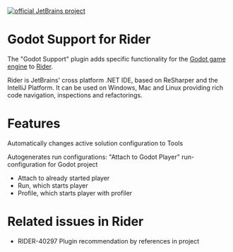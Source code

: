 [![official JetBrains project](https://jb.gg/badges/official-flat-square.svg)](https://confluence.jetbrains.com/display/ALL/JetBrains+on+GitHub)

# Godot Support for Rider


The "Godot Support" plugin adds specific functionality for the [Godot game engine](https://godotengine.org/) to [Rider](https://www.jetbrains.com/rider/).

Rider is JetBrains' cross platform .NET IDE, based on ReSharper and the IntelliJ Platform. It can be used on Windows, Mac and Linux providing rich code navigation, inspections and refactorings.

# Features

Automatically changes active solution configuration to Tools

Autogenerates run configurations: "Attach to Godot Player" run-configuration for Godot project
 - Attach to already started player
 - Run, which starts player
 - Profile, which starts player with profiler

# Related issues in Rider

- RIDER-40297 Plugin recommendation by references in project
